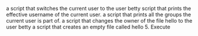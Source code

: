 a script that switches the current user to the user betty
script that prints the effective username of the current user.
a script that prints all the groups the current user is part of.
a script that changes the owner of the file hello to the user betty
a script that creates an empty file called hello
5. Execute
